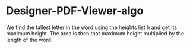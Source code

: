# Designer-PDF-Viewer-algo
We find the tallest letter in the word using the heights list h and get its maximum height.
The area is then that maximum height multiplied by the length of the word.
